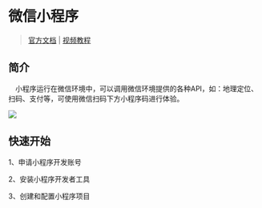 # 微信小程序

> [官方文档](https://developers.weixin.qq.com/miniprogram/dev/framework/) | [视频教程](https://www.bilibili.com/video/BV1834y1676P?spm_id_from=333.788.videopod.episodes&vd_source=f87f39b1af12eeb6301c7d9944f97ec9)



## 简介

​	　小程序运行在微信环境中，可以调用微信环境提供的各种API，如：地理定位、扫码、支付等，可使用微信扫码下方小程序码进行体验。

<Img src="https://res.wx.qq.com/wxdoc/dist/assets/img/demo.ef5c5bef.jpg"/>



## 快速开始

1、申请小程序开发账号



2、安装小程序开发者工具



3、创建和配置小程序项目



